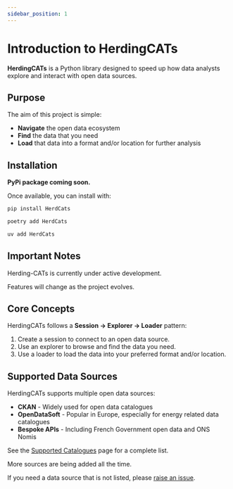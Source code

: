 ```yaml
---
sidebar_position: 1
---
```


# Introduction to HerdingCATs

**HerdingCATs** is a Python library designed to speed up how data analysts explore and interact with open data sources.

## Purpose

The aim of this project is simple:

- **Navigate** the open data ecosystem
- **Find** the data that you need
- **Load** that data into a format and/or location for further analysis

## Installation

**PyPi package coming soon.**

Once available, you can install with:

```bash
pip install HerdCats
```

```bash
poetry add HerdCats
```

```bash
uv add HerdCats
```

## Important Notes

Herding-CATs is currently under active development.

Features will change as the project evolves.

## Core Concepts

HerdingCATs follows a **Session → Explorer → Loader** pattern:

1. Create a session to connect to an open data source.
2. Use an explorer to browse and find the data you need.
3. Use a loader to load the data into your preferred format and/or location.

## Supported Data Sources

HerdingCATs supports multiple open data sources:

- **CKAN** - Widely used for open data catalogues
- **OpenDataSoft** - Popular in Europe, especially for energy related data catalogues
- **Bespoke APIs** - Including French Government open data and ONS Nomis

See the [Supported Catalogues](./catalogues) page for a complete list.

More sources are being added all the time.

If you need a data source that is not listed, please [raise an issue](https://github.com/chriscarlon/herding-cats/issues).
